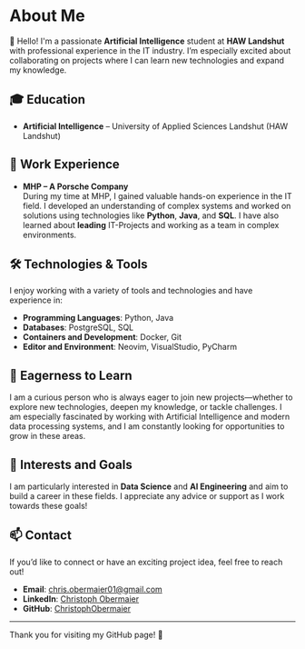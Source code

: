 # About Me

👋 Hello! I'm a passionate **Artificial Intelligence** student at **HAW Landshut** with professional experience in the IT industry. I’m especially excited about collaborating on projects where I can learn new technologies and expand my knowledge.

## 🎓 Education

- **Artificial Intelligence** – University of Applied Sciences Landshut (HAW Landshut)

## 💼 Work Experience

- **MHP – A Porsche Company**  
  During my time at MHP, I gained valuable hands-on experience in the IT field. I developed an understanding of complex systems and worked on solutions using technologies like **Python**, **Java**, and **SQL**. I have also learned about **leading** IT-Projects and working as a team in complex environments.

## 🛠️ Technologies & Tools

I enjoy working with a variety of tools and technologies and have experience in:

- **Programming Languages**: Python, Java
- **Databases**: PostgreSQL, SQL
- **Containers and Development**: Docker, Git
- **Editor and Environment**: Neovim, VisualStudio, PyCharm

## 🌱 Eagerness to Learn

I am a curious person who is always eager to join new projects—whether to explore new technologies, deepen my knowledge, or tackle challenges. I am especially fascinated by working with Artificial Intelligence and modern data processing systems, and I am constantly looking for opportunities to grow in these areas.

## 🎯 Interests and Goals

I am particularly interested in **Data Science** and **AI Engineering** and aim to build a career in these fields. I appreciate any advice or support as I work towards these goals!

## 📫 Contact

If you’d like to connect or have an exciting project idea, feel free to reach out!

- **Email**: chris.obermaier01@gmail.com
- **LinkedIn**: [Christoph Obermaier](https://www.linkedin.com/in/christoph-obermaier-251328200/)
- **GitHub**: [ChristophObermaier](https://github.com/ChristophObermaier)

---

Thank you for visiting my GitHub page! 🙌
